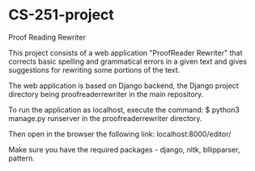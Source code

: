 # CS-251-project
Proof Reading Rewriter

This project consists of a web application "ProofReader Rewriter" that corrects basic spelling and grammatical errors in a given text and gives suggestions for rewriting some portions of the text.

The web application is based on Django backend, the Django project directory being proofreaderrewriter in the main repository.

To run the application as localhost, execute the command:
$ python3 manage.py runserver
in the proofreaderrewriter directory.

Then open in the browser the following link:
localhost:8000/editor/

Make sure you have the required packages - django, nltk, bllipparser, pattern.
